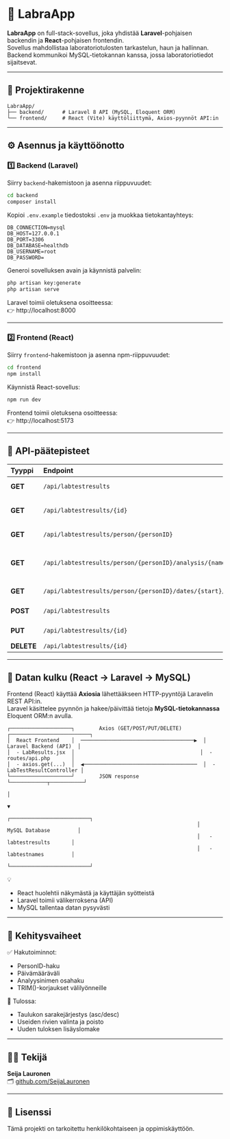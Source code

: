 # 🧪 LabraApp

**LabraApp** on full-stack-sovellus, joka yhdistää **Laravel**-pohjaisen backendin ja **React**-pohjaisen frontendin.  
Sovellus mahdollistaa laboratoriotulosten tarkastelun, haun ja hallinnan.  
Backend kommunikoi MySQL-tietokannan kanssa, jossa laboratoriotiedot sijaitsevat.

---

## 📁 Projektirakenne

```
LabraApp/
├── backend/      # Laravel 8 API (MySQL, Eloquent ORM)
└── frontend/     # React (Vite) käyttöliittymä, Axios-pyynnöt API:in
```

---

## ⚙️ Asennus ja käyttöönotto

### 1️⃣ Backend (Laravel)

Siirry `backend`-hakemistoon ja asenna riippuvuudet:

```bash
cd backend
composer install
```

Kopioi `.env.example` tiedostoksi `.env` ja muokkaa tietokantayhteys:

```
DB_CONNECTION=mysql
DB_HOST=127.0.0.1
DB_PORT=3306
DB_DATABASE=healthdb
DB_USERNAME=root
DB_PASSWORD=
```

Generoi sovelluksen avain ja käynnistä palvelin:

```bash
php artisan key:generate
php artisan serve
```

Laravel toimii oletuksena osoitteessa:  
👉 http://localhost:8000

---

### 2️⃣ Frontend (React)

Siirry `frontend`-hakemistoon ja asenna npm-riippuvuudet:

```bash
cd frontend
npm install
```

Käynnistä React-sovellus:

```bash
npm run dev
```

Frontend toimii oletuksena osoitteessa:  
👉 http://localhost:5173

---

## 🔌 API-päätepisteet

| Tyyppi | Endpoint | Kuvaus |
|:-------|:----------|:--------|
| **GET** | `/api/labtestresults` | Hakee kaikki laboratoriotulokset |
| **GET** | `/api/labtestresults/{id}` | Hakee yksittäisen tuloksen ID:n perusteella |
| **GET** | `/api/labtestresults/person/{personID}` | Hakee kaikki henkilön tulokset |
| **GET** | `/api/labtestresults/person/{personID}/analysis/{name}` | Hakee tulokset henkilön ja analyysin nimen perusteella |
| **GET** | `/api/labtestresults/person/{personID}/dates/{start}/{end}` | Hakee henkilön tulokset aikaväliltä |
| **POST** | `/api/labtestresults` | Lisää uusi laboratoriotulos |
| **PUT** | `/api/labtestresults/{id}` | Päivittää olemassa olevan tuloksen |
| **DELETE** | `/api/labtestresults/{id}` | Poistaa tuloksen |

---

## 🔄 Datan kulku (React → Laravel → MySQL)

Frontend (React) käyttää **Axiosia** lähettääkseen HTTP-pyyntöjä Laravelin REST API:in.  
Laravel käsittelee pyynnön ja hakee/päivittää tietoja **MySQL-tietokannassa** Eloquent ORM:n avulla.

```
┌────────────────────┐        Axios (GET/POST/PUT/DELETE)       ┌──────────────────────────┐
│  React Frontend    │  ─────────────────────────────────────▶  │  Laravel Backend (API)  │
│  - LabResults.jsx  │                                         │  - routes/api.php       │
│  - axios.get(...)  │  ◀─────────────────────────────────────  │  - LabTestResultController │
└────────────────────┘        JSON response                     └────────────┬───────────┘
                                                                           │
                                                                           ▼
                                                              ┌──────────────────────────┐
                                                              │   MySQL Database         │
                                                              │   - labtestresults       │
                                                              │   - labtestnames         │
                                                              └──────────────────────────┘
```

💡  
- React huolehtii näkymästä ja käyttäjän syötteistä  
- Laravel toimii välikerroksena (API)  
- MySQL tallentaa datan pysyvästi  

---

## 🧠 Kehitysvaiheet

✅ Hakutoiminnot:  
- PersonID-haku  
- Päivämääräväli  
- Analyysinimen osahaku  
- TRIM()-korjaukset välilyönneille  

🚧 Tulossa:  
- Taulukon sarakejärjestys (asc/desc)  
- Useiden rivien valinta ja poisto  
- Uuden tuloksen lisäyslomake  

---

## 👩‍💻 Tekijä

**Seija Lauronen**  
🗂️ [github.com/SeijaLauronen](https://github.com/SeijaLauronen)

---

## 📜 Lisenssi

Tämä projekti on tarkoitettu henkilökohtaiseen ja oppimiskäyttöön.
